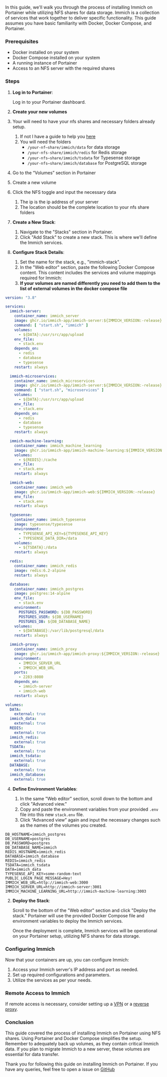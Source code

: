 
In this guide, we'll walk you through the process of installing Immich on Portainer while utilizing NFS shares for data storage. Immich is a collection of services that work together to deliver specific functionality. This guide assumes you have basic familiarity with Docker, Docker Compose, and Portainer.

### Prerequisites

- Docker installed on your system
- Docker Compose installed on your system
- A running instance of Portainer
- Access to an NFS server with the required shares

### Steps

1. **Log in to Portainer**:

   Log in to your Portainer dashboard.
   
1. **Create your new volumes**

 1. Your will need to have your nfs shares and necessary folders already setup.
	 1. If not I have a guide to help you [here]()
	 2. You will need the folders
		 - `/your-nf—share/immich/data` for data storage
		- `/your-nfs-share/immich/redis` for Redis storage
		- `/your-nfs—share/immich/tsdata` for Typesense storage
		- `/your-nfs—share/immich/database` for PostgreSQL storage
 1. Go to the “Volumes” section in Portainer
 2. Create a new volume
 3. Click the NFS toggle and input the necessary data
	 1. The ip is the ip address of your server
	 2. The location should be the complete location to your nfs share folders
 
3. **Create a New Stack**:

   1. Navigate to the "Stacks" section in Portainer.
   2. Click "Add Stack" to create a new stack. This is where we'll define the Immich services.

2. **Configure Stack Details**:

   1. Set the name for the stack, e.g., "immich-stack".
   2. In the "Web editor" section, paste the following Docker Compose content. This content includes the services and volume mappings required for Immich:
   3. **If your volumes are named differently you need to add them to the list of external volumes in the docker compose file**

```yaml
version: "3.8"

services:
  immich-server:
    container_name: immich_server
    image: ghcr.io/immich-app/immich-server:${IMMICH_VERSION:-release}
    command: [ "start.sh", "immich" ]
    volumes:
      - ${DATA}:/usr/src/app/upload
    env_file:
      - stack.env
    depends_on:
      - redis
      - database
      - typesense
    restart: always

  immich-microservices:
    container_name: immich_microservices
    image: ghcr.io/immich-app/immich-server:${IMMICH_VERSION:-release}
    command: [ "start.sh", "microservices" ]
    volumes:
      - ${DATA}:/usr/src/app/upload
    env_file:
      - stack.env
    depends_on:
      - redis
      - database
      - typesense
    restart: always

  immich-machine-learning:
    container_name: immich_machine_learning
    image: ghcr.io/immich-app/immich-machine-learning:${IMMICH_VERSION:-release}
    volumes:
      - ${REDIS}:/cache
    env_file:
      - stack.env
    restart: always

  immich-web:
    container_name: immich_web
    image: ghcr.io/immich-app/immich-web:${IMMICH_VERSION:-release}
    env_file:
      - stack.env
    restart: always

  typesense:
    container_name: immich_typesense
    image: typesense/typesense
    environment:
      - TYPESENSE_API_KEY=${TYPESENSE_API_KEY}
      - TYPESENSE_DATA_DIR=/data
    volumes:
      - ${TSDATA}:/data
    restart: always

  redis:
    container_name: immich_redis
    image: redis:6.2-alpine
    restart: always

  database:
    container_name: immich_postgres
    image: postgres:14-alpine
    env_file:
      - stack.env
    environment:
      POSTGRES_PASSWORD: ${DB_PASSWORD}
      POSTGRES_USER: ${DB_USERNAME}
      POSTGRES_DB: ${DB_DATABASE_NAME}
    volumes:
      - ${DATABASE}:/var/lib/postgresql/data
    restart: always

  immich-proxy:
    container_name: immich_proxy
    image: ghcr.io/immich-app/immich-proxy:${IMMICH_VERSION:-release}
    environment:
      - IMMICH_SERVER_URL
      - IMMICH_WEB_URL
    ports:
      - 2283:8080
    depends_on:
      - immich-server
      - immich-web
    restart: always

volumes:
  DATA:
    external: true
  immich_data:
    external: true
  REDIS:
    external: true
  immich_redis:
    external: true
  TSDATA:
    external: true
  immich_tsdata:
    external: true
  DATABASE:
    external: true
  immich_database:
    external: true
```

4. **Define Environment Variables**:

   1. In the same "Web editor" section, scroll down to the bottom and click "Advanced view."
   3. Copy and paste the environment variables from your provided `.env` file into this new `stack.env` file.
   4. Click “Advanced view” again and input the necessary changes such as the names of the volumes you created.
```env
DB_HOSTNAME=immich_postgres
DB_USERNAME=postgres
DB_PASSWORD=postgres
DB_DATABASE_NAME=immich
REDIS_HOSTNAME=immich_redis
DATABASE=immich_database
REDIS=immich_redis
TSDATA=immich_tsdata
DATA=immich_data
TYPESENSE_API_KEY=some-random-text
PUBLIC_LOGIN_PAGE_MESSAGE=Hey!
IMMICH_WEB_URL=http://immich-web:3000
IMMICH_SERVER_URL=http://immich-server:3001
IMMICH_MACHINE_LEARNING_URL=http://immich-machine-learning:3003
```

2. **Deploy the Stack**:

   Scroll  to the bottom of the "Web editor" section and click "Deploy the stack." Portainer will use the provided Docker Compose file and environment variables to deploy the Immich services.
   
   Once the deployment is complete, Immich services will be operational on your Portainer setup, utilizing NFS shares for data storage.



### Configuring Immich

Now that your containers are up, you can configure Immich:

1. Access your Immich server's IP address and port as needed.
2. Set up required configurations and parameters.
3. Utilize the services as per your needs.

### Remote Access to Immich

If remote access is necessary, consider setting up a [VPN]() or a [reverse proxy]().

### Conclusion

This guide covered the process of installing Immich on Portainer using NFS shares. Using Portainer and Docker Compose simplifies the setup. Remember to adequately back up volumes, as they contain critical Immich data. If you plan to migrate Immich to a new server, these volumes are essential for data transfer.

Thank you for following this guide on installing Immich on Portainer. If you have any queries, feel free to open a issue on [GitHub](https://github.com/Fletcher-Alderton/Homelab-Guides)
